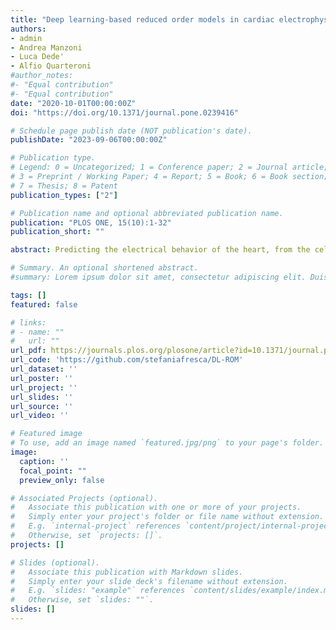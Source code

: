```yaml
---
title: "Deep learning-based reduced order models in cardiac electrophysiology"
authors:
- admin
- Andrea Manzoni
- Luca Dede'
- Alfio Quarteroni
#author_notes:
#- "Equal contribution"
#- "Equal contribution"
date: "2020-10-01T00:00:00Z"
doi: "https://doi.org/10.1371/journal.pone.0239416"

# Schedule page publish date (NOT publication's date).
publishDate: "2023-09-06T00:00:00Z"

# Publication type.
# Legend: 0 = Uncategorized; 1 = Conference paper; 2 = Journal article;
# 3 = Preprint / Working Paper; 4 = Report; 5 = Book; 6 = Book section;
# 7 = Thesis; 8 = Patent
publication_types: ["2"]

# Publication name and optional abbreviated publication name.
publication: "PLOS ONE, 15(10):1-32"
publication_short: ""

abstract: Predicting the electrical behavior of the heart, from the cellular scale to the tissue level, relies on the numerical approximation of coupled nonlinear dynamical systems. These systems describe the cardiac action potential, that is the polarization/depolarization cycle occurring at every heart beat that models the time evolution of the electrical potential across the cell membrane, as well as a set of ionic variables. Multiple solutions of these systems, corresponding to different model inputs, are required to evaluate outputs of clinical interest, such as activation maps and action potential duration. More importantly, these models feature coherent structures that propagate over time, such as wavefronts. These systems can hardly be reduced to lower dimensional problems by conventional reduced order models (ROMs) such as, e.g., the reduced basis method. This is primarily due to the low regularity of the solution manifold (with respect to the problem parameters), as well as to the nonlinear nature of the input-output maps that we intend to reconstruct numerically. To overcome this difficulty, in this paper we propose a new, nonlinear approach relying on deep learning (DL) algorithms—such as deep feedforward neural networks and convolutional autoencoders—to obtain accurate and efficient ROMs, whose dimensionality matches the number of system parameters. We show that the proposed DL-ROM framework can efficiently provide solutions to parametrized electrophysiology problems, thus enabling multi-scenario analysis in pathological cases. We investigate four challenging test cases in cardiac electrophysiology, thus demonstrating that DL-ROM outperforms classical projection-based ROMs.

# Summary. An optional shortened abstract.
#summary: Lorem ipsum dolor sit amet, consectetur adipiscing elit. Duis posuere tellus ac convallis placerat. Proin tincidunt magna sed ex sollicitudin condimentum.

tags: []
featured: false

# links:
# - name: ""
#   url: ""
url_pdf: https://journals.plos.org/plosone/article?id=10.1371/journal.pone.0239416
url_code: 'https://github.com/stefaniafresca/DL-ROM'
url_dataset: ''
url_poster: ''
url_project: ''
url_slides: ''
url_source: ''
url_video: ''

# Featured image
# To use, add an image named `featured.jpg/png` to your page's folder. 
image:
  caption: ''
  focal_point: ""
  preview_only: false

# Associated Projects (optional).
#   Associate this publication with one or more of your projects.
#   Simply enter your project's folder or file name without extension.
#   E.g. `internal-project` references `content/project/internal-project/index.md`.
#   Otherwise, set `projects: []`.
projects: []

# Slides (optional).
#   Associate this publication with Markdown slides.
#   Simply enter your slide deck's filename without extension.
#   E.g. `slides: "example"` references `content/slides/example/index.md`.
#   Otherwise, set `slides: ""`.
slides: []
---
```

